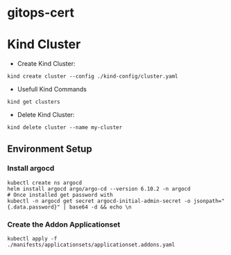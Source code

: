 # gitops-cert

# Kind Cluster

* Create Kind Cluster:

```
kind create cluster --config ./kind-config/cluster.yaml
```

* Usefull Kind Commands

```
kind get clusters
```

* Delete Kind Cluster:

```
kind delete cluster --name my-cluster
```

## Environment Setup

### Install argocd

```
kubectl create ns argocd 
helm install argocd argo/argo-cd --version 6.10.2 -n argocd
# Once installed get password with 
kubectl -n argocd get secret argocd-initial-admin-secret -o jsonpath="{.data.password}" | base64 -d && echo \n
```

### Create the Addon Applicationset 

```
kubectl apply -f ./manifests/applicationsets/applicationset.addons.yaml
```